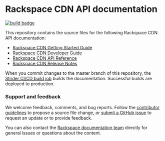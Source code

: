 # Rackspace CDN API documentation

[![build badge](https://build.developer.rackspace.com/rackerlabs/docs-cloud-cdn/badge?branch=master)](https://build.developer.rackspace.com/rackerlabs/docs-cloud-cdn/)

This repository contains the source files for the following Rackspace CDN API documentation:

* [Rackspace CDN Getting Started Guide](https://developer.rackspace.com/docs/cdn/v1/developer-guide/#getting-started)
* [Rackspace CDN Developer Guide](https://developer.rackspace.com/docs/cdn/v1/developer-guide/#developer-guide)
* [Rackspace CDN API Reference](https://developer.rackspace.com/docs/cdn/v1/developer-guide/#api-reference)
* [Rackspace CDN Release Notes](https://developer.rackspace.com/docs/cdn/v1/developer-guide/#api-reference)

When you commit changes to the master branch of this repository, the 
[Strider CI/CD build job](https://build.developer.rackspace.com/rackerlabs/docs-cloud-cdn/) 
builds the documentation. Successful builds are deployed to production.

### Support and feedback

We welcome feedback, comments, and bug reports. Follow the 
[contributor guidelines](CONTRIBUTING.md) 
to propose a source file change, or [submit a GitHub issue](https://github.com/rackerlabs/docs-cloud-cdn/issues/new) 
to request an update or to provide feedback.

You can also contact the [Rackspace documentation team](mailto:devdoc@rackspace.com) directly for general issues 
or questions about the content. 
